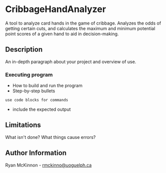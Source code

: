 # CribbageHandAnalyzer
A tool to analyze card hands in the game of cribbage. Analyzes the odds of getting certain cuts, and calculates the maximum and minimum potential point scores of a given hand to aid in decision-making.

## Description
An in-depth paragraph about your project and overview of use.

### Executing program

* How to build and run the program
* Step-by-step bullets
```
use code blocks for commands
```
* include the expected output

## Limitations

What isn't done? What things cause errors?  

## Author Information
Ryan McKinnon - rmckinno@uoguelph.ca
